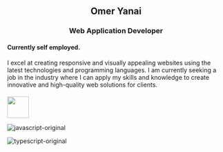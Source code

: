 ## <p align="center"><b>Omer Yanai</b></p>
### <p align="center"><b>Web Application Developer</b></p>
#### Currently self employed.
I excel at creating responsive and visually appealing websites using the latest technologies and programming languages. I am currently seeking a job in the industry where I can apply my skills and knowledge to create innovative and high-quality web solutions for clients.

####
<img src="https://user-images.githubusercontent.com/110463400/226392351-76e3695b-8034-4c96-97f5-5644a0819f42.svg" width="50" height="50" />

![javascript-original](https://user-images.githubusercontent.com/110463400/226392523-ae2bfecc-465f-4689-be6e-d75b308919f6.svg)

![typescript-original](https://user-images.githubusercontent.com/110463400/226392547-53622af3-a1e1-417c-a78b-795a5771a3a1.svg)

